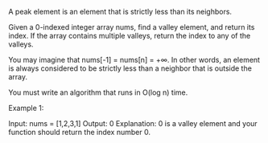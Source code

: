 A peak element is an element that is strictly less than its neighbors.

Given a 0-indexed integer array nums, find a valley element, and return its index. If the array contains multiple valleys, return the index to any of the valleys.

You may imagine that nums[-1] = nums[n] = +∞. In other words, an element is always considered to be strictly less than a neighbor that is outside the array.

You must write an algorithm that runs in O(log n) time.

Example 1:

Input: nums = [1,2,3,1]
Output: 0
Explanation: 0 is a valley element and your function should return the index number 0.
